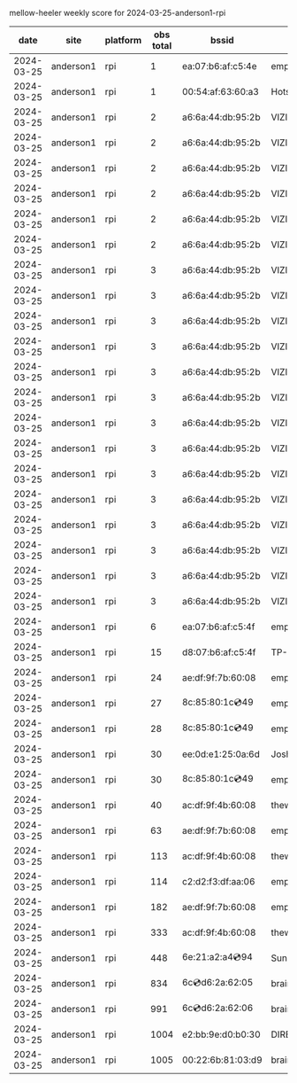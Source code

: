 mellow-heeler weekly score for 2024-03-25-anderson1-rpi

|date|site|platform|obs total|bssid|ssid|
|--|--|--|--|--|--|
|2024-03-25|anderson1|rpi|1|ea:07:b6:af:c5:4e|empty_ssid|
|2024-03-25|anderson1|rpi|1|00:54:af:63:60:a3|Hotspot60A3|
|2024-03-25|anderson1|rpi|2|a6:6a:44:db:95:2b|VIZIOCastAudio8927|
|2024-03-25|anderson1|rpi|2|a6:6a:44:db:95:2b|VIZIOCastAudio5786|
|2024-03-25|anderson1|rpi|2|a6:6a:44:db:95:2b|VIZIOCastAudio3139|
|2024-03-25|anderson1|rpi|2|a6:6a:44:db:95:2b|VIZIOCastAudio6460|
|2024-03-25|anderson1|rpi|2|a6:6a:44:db:95:2b|VIZIOCastAudio4034|
|2024-03-25|anderson1|rpi|2|a6:6a:44:db:95:2b|VIZIOCastAudio9262|
|2024-03-25|anderson1|rpi|3|a6:6a:44:db:95:2b|VIZIOCastAudio5622|
|2024-03-25|anderson1|rpi|3|a6:6a:44:db:95:2b|VIZIOCastAudio9047|
|2024-03-25|anderson1|rpi|3|a6:6a:44:db:95:2b|VIZIOCastAudio5218|
|2024-03-25|anderson1|rpi|3|a6:6a:44:db:95:2b|VIZIOCastAudio3092|
|2024-03-25|anderson1|rpi|3|a6:6a:44:db:95:2b|VIZIOCastAudio9779|
|2024-03-25|anderson1|rpi|3|a6:6a:44:db:95:2b|VIZIOCastAudio9490|
|2024-03-25|anderson1|rpi|3|a6:6a:44:db:95:2b|VIZIOCastAudio3601|
|2024-03-25|anderson1|rpi|3|a6:6a:44:db:95:2b|VIZIOCastAudio7425|
|2024-03-25|anderson1|rpi|3|a6:6a:44:db:95:2b|VIZIOCastAudio2641|
|2024-03-25|anderson1|rpi|3|a6:6a:44:db:95:2b|VIZIOCastAudio7647|
|2024-03-25|anderson1|rpi|3|a6:6a:44:db:95:2b|VIZIOCastAudio9070|
|2024-03-25|anderson1|rpi|3|a6:6a:44:db:95:2b|VIZIOCastAudio2562|
|2024-03-25|anderson1|rpi|3|a6:6a:44:db:95:2b|VIZIOCastAudio7031|
|2024-03-25|anderson1|rpi|3|a6:6a:44:db:95:2b|VIZIOCastAudio5656|
|2024-03-25|anderson1|rpi|6|ea:07:b6:af:c5:4f|empty_ssid|
|2024-03-25|anderson1|rpi|15|d8:07:b6:af:c5:4f|TP-Link_C54F|
|2024-03-25|anderson1|rpi|24|ae:df:9f:7b:60:08|empty_ssid|
|2024-03-25|anderson1|rpi|27|8c:85:80:1c:cd:49|empty_ssid|
|2024-03-25|anderson1|rpi|28|8c:85:80:1c:cd:49|empty_ssid|
|2024-03-25|anderson1|rpi|30|ee:0d:e1:25:0a:6d|JoshLily|
|2024-03-25|anderson1|rpi|30|8c:85:80:1c:cd:49|empty_ssid|
|2024-03-25|anderson1|rpi|40|ac:df:9f:4b:60:08|theweef|
|2024-03-25|anderson1|rpi|63|ae:df:9f:7b:60:08|empty_ssid|
|2024-03-25|anderson1|rpi|113|ac:df:9f:4b:60:08|theweef|
|2024-03-25|anderson1|rpi|114|c2:d2:f3:df:aa:06|empty_ssid|
|2024-03-25|anderson1|rpi|182|ae:df:9f:7b:60:08|empty_ssid|
|2024-03-25|anderson1|rpi|333|ac:df:9f:4b:60:08|theweef|
|2024-03-25|anderson1|rpi|448|6e:21:a2:a4:cd:94|SunPower21450|
|2024-03-25|anderson1|rpi|834|6c:cd:d6:2a:62:05|braingang2_5GEXT|
|2024-03-25|anderson1|rpi|991|6c:cd:d6:2a:62:06|braingang2_2GEXT|
|2024-03-25|anderson1|rpi|1004|e2:bb:9e:d0:b0:30|DIRECT-9ED03030|
|2024-03-25|anderson1|rpi|1005|00:22:6b:81:03:d9|braingang2|

